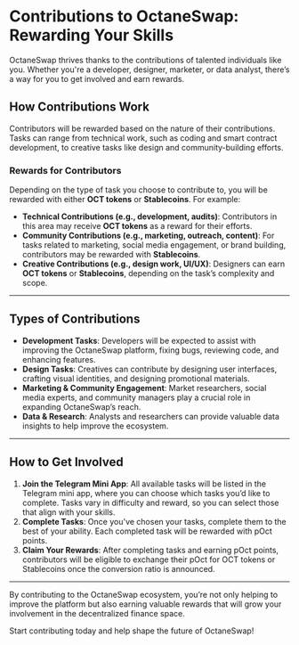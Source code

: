 # Contributions to OctaneSwap: Rewarding Your Skills

OctaneSwap thrives thanks to the contributions of talented individuals like you. Whether you're a developer, designer, marketer, or data analyst, there’s a way for you to get involved and earn rewards.

## How Contributions Work

Contributors will be rewarded based on the nature of their contributions. Tasks can range from technical work, such as coding and smart contract development, to creative tasks like design and community-building efforts.

### Rewards for Contributors

Depending on the type of task you choose to contribute to, you will be rewarded with either **OCT tokens** or **Stablecoins**. For example:

- **Technical Contributions (e.g., development, audits)**: Contributors in this area may receive **OCT tokens** as a reward for their efforts.
- **Community Contributions (e.g., marketing, outreach, content)**: For tasks related to marketing, social media engagement, or brand building, contributors may be rewarded with **Stablecoins**.
- **Creative Contributions (e.g., design work, UI/UX)**: Designers can earn **OCT tokens** or **Stablecoins**, depending on the task’s complexity and scope.

---

## Types of Contributions

- **Development Tasks**: Developers will be expected to assist with improving the OctaneSwap platform, fixing bugs, reviewing code, and enhancing features.
- **Design Tasks**: Creatives can contribute by designing user interfaces, crafting visual identities, and designing promotional materials.
- **Marketing & Community Engagement**: Market researchers, social media experts, and community managers play a crucial role in expanding OctaneSwap’s reach.
- **Data & Research**: Analysts and researchers can provide valuable data insights to help improve the ecosystem.

---

## How to Get Involved

1. **Join the Telegram Mini App**: All available tasks will be listed in the Telegram mini app, where you can choose which tasks you’d like to complete. Tasks vary in difficulty and reward, so you can select those that align with your skills.
2. **Complete Tasks**: Once you've chosen your tasks, complete them to the best of your ability. Each completed task will be rewarded with pOct points.
3. **Claim Your Rewards**: After completing tasks and earning pOct points, contributors will be eligible to exchange their pOct for OCT tokens or Stablecoins once the conversion ratio is announced.

---

By contributing to the OctaneSwap ecosystem, you’re not only helping to improve the platform but also earning valuable rewards that will grow your involvement in the decentralized finance space.

Start contributing today and help shape the future of OctaneSwap!
